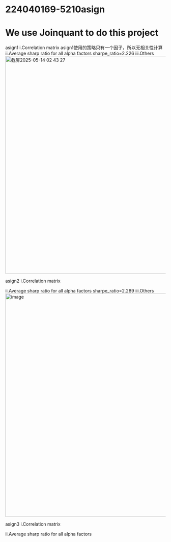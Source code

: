 # 224040169-5210asign 
# We use Joinquant to do this project
asign1
i.Correlation matrix
asign1使用的策略只有一个因子，所以无相关性计算
ii.Average sharp ratio for all alpha factors
sharpe_ratio=2.226
iii.Others
<img width="681" alt="截屏2025-05-14 02 43 27" src="https://github.com/user-attachments/assets/c5f76af5-971a-4b6c-b4c6-490e21c3a55c" />

asign2
i.Correlation matrix

ii.Average sharp ratio for all alpha factors
sharpe_ratio=2.289
iii.Others
<img width="699" alt="image" src="https://github.com/user-attachments/assets/85e49d3d-3bdb-4dd0-a2ff-01b9bb2e497e" />




asign3
i.Correlation matrix

ii.Average sharp ratio for all alpha factors

